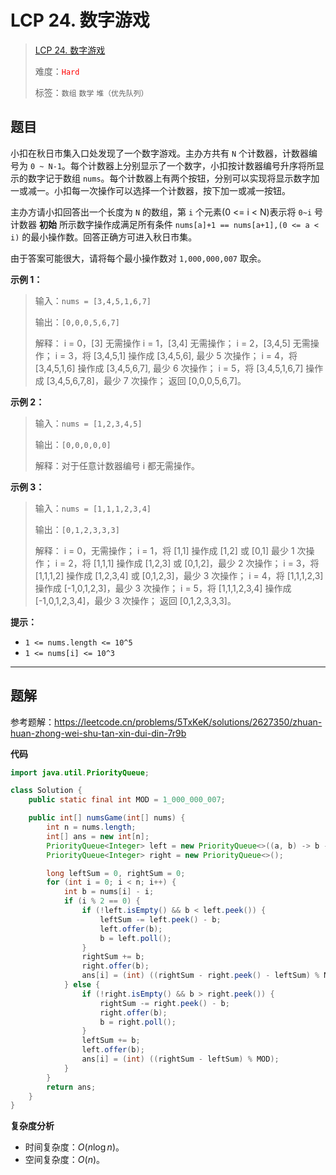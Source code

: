 # LCP 24. 数字游戏

> [LCP 24. 数字游戏](https://leetcode.cn/problems/5TxKeK/)
>
> 难度：<font color=red>`Hard`</font>
>
> 标签：`数组` `数学` `堆（优先队列）`

## 题目

小扣在秋日市集入口处发现了一个数字游戏。主办方共有 `N` 个计数器，计数器编号为 `0 ~ N-1`。每个计数器上分别显示了一个数字，小扣按计数器编号升序将所显示的数字记于数组 `nums`。每个计数器上有两个按钮，分别可以实现将显示数字加一或减一。小扣每一次操作可以选择一个计数器，按下加一或减一按钮。

主办方请小扣回答出一个长度为 `N` 的数组，第 `i` 个元素(0 <= i < N)表示将 `0~i` 号计数器 **初始** 所示数字操作成满足所有条件 `nums[a]+1 == nums[a+1],(0 <= a < i)` 的最小操作数。回答正确方可进入秋日市集。

由于答案可能很大，请将每个最小操作数对 `1,000,000,007` 取余。


**示例 1：**
>输入：`nums = [3,4,5,1,6,7]`
>
>输出：`[0,0,0,5,6,7]`
>
>解释：
>i = 0，[3] 无需操作
>i = 1，[3,4] 无需操作；
>i = 2，[3,4,5] 无需操作；
>i = 3，将 [3,4,5,1] 操作成 [3,4,5,6], 最少 5 次操作；
>i = 4，将 [3,4,5,1,6] 操作成 [3,4,5,6,7], 最少 6 次操作；
>i = 5，将 [3,4,5,1,6,7] 操作成 [3,4,5,6,7,8]，最少 7 次操作；
>返回 [0,0,0,5,6,7]。


**示例 2：**
>输入：`nums = [1,2,3,4,5]`
>
>输出：`[0,0,0,0,0]`
>
>解释：对于任意计数器编号 i 都无需操作。

**示例 3：**
>输入：`nums = [1,1,1,2,3,4]`
>
>输出：`[0,1,2,3,3,3]`
>
>解释：
>i = 0，无需操作；
>i = 1，将 [1,1] 操作成 [1,2] 或 [0,1] 最少 1 次操作；
>i = 2，将 [1,1,1] 操作成 [1,2,3] 或 [0,1,2]，最少 2 次操作；
>i = 3，将 [1,1,1,2] 操作成 [1,2,3,4] 或 [0,1,2,3]，最少 3 次操作；
>i = 4，将 [1,1,1,2,3] 操作成 [-1,0,1,2,3]，最少 3 次操作；
>i = 5，将 [1,1,1,2,3,4] 操作成 [-1,0,1,2,3,4]，最少 3 次操作；
>返回 [0,1,2,3,3,3]。


**提示：**
- `1 <= nums.length <= 10^5`
- `1 <= nums[i] <= 10^3`



--------------------

## 题解

参考题解：https://leetcode.cn/problems/5TxKeK/solutions/2627350/zhuan-huan-zhong-wei-shu-tan-xin-dui-din-7r9b

**代码**

```java
import java.util.PriorityQueue;

class Solution {
    public static final int MOD = 1_000_000_007;

    public int[] numsGame(int[] nums) {
        int n = nums.length;
        int[] ans = new int[n];
        PriorityQueue<Integer> left = new PriorityQueue<>((a, b) -> b - a);
        PriorityQueue<Integer> right = new PriorityQueue<>();

        long leftSum = 0, rightSum = 0;
        for (int i = 0; i < n; i++) {
            int b = nums[i] - i;
            if (i % 2 == 0) {
                if (!left.isEmpty() && b < left.peek()) {
                    leftSum -= left.peek() - b;
                    left.offer(b);
                    b = left.poll();
                }
                rightSum += b;
                right.offer(b);
                ans[i] = (int) ((rightSum - right.peek() - leftSum) % MOD);
            } else {
                if (!right.isEmpty() && b > right.peek()) {
                    rightSum -= right.peek() - b;
                    right.offer(b);
                    b = right.poll();
                }
                leftSum += b;
                left.offer(b);
                ans[i] = (int) ((rightSum - leftSum) % MOD);
            }
        }
        return ans;
    }
}
```

**复杂度分析**

- 时间复杂度：$O(n \log n)$。
- 空间复杂度：$O(n)$。
